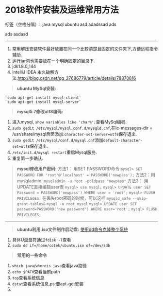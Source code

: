 ﻿# 2018软件安装及运维常用方法

标签（空格分隔）： java mysql ubuntu
asd 
 adadssad 
 ads
 
 ads
 asdasd
 

---

1. 常用解压安装软件最好放置在同一个比较清楚且固定的文件夹下,方便远程指令辅助.
2. 运行jar包也需要放在一个明确固定的目录下.
3. jdk1.8.0_144
4. IntelliJ IDEA 永久破解方法:http://blog.csdn.net/qq_27686779/article/details/78870816

>**ubuntu MySql安装:**

    `sudo apt-get install mysql-client`
    `sudo apt-get install mysql-server`
>**mysql5.7修改utf8编码:**
1. 进入mysql, `show variables like 'char%';`查看MySql编码.
2. `sudo gedit /etc/mysql/mysql.conf.d/mysqld.cnf`,在lc-messages-dir = /usr/share/mysql后面添加:`character-set-server=utf8`保存退出.
3. `sudo gedit /etc/mysql/conf.d/mysql.cnf`添加`default-character-set=utf8`保存退出.
4. `/etc/init.d/mysql restart`重启Mysql服务.
5. 重复第一步确认.

>**mysql修改用户密码:**
方法1： 用SET PASSWORD命令
`mysql> SET PASSWORD FOR 'root'@'localhost' = PASSWORD('newpass');`
方法2：用mysqladmin:
`mysqladmin -u root -poldpass "newpass"`
方法3： 用UPDATE直接编辑user表
`mysql> use mysql;`
`mysql> UPDATE user SET Password = PASSWORD('newpass') WHERE user = 'root';`
`mysql> FLUSH PRIVILEGES;`
在丢失root密码的时候，可以这样
`mysqld_safe --skip-grant-tables&`
`mysql -u root mysql`
`mysql> UPDATE user SET password=PASSWORD("new password") WHERE user='root';`
`mysql> FLUSH PRIVILEGES;`
　　
---

>**ubuntu利用.iso文件制作启动盘:**
[使用dd命令克隆整个系统](https://www.cnblogs.com/jikexianfeng/p/6103504.html)
1. 具体U盘盘符通过`fdisk -l`查看
2. `sudo dd if=/home/cotek/ubuntu.iso of=/dev/sdb`

>**常用的一些命令**
1. `which java`/`whereis java`查看java路径
2. `echo $PATH`查看当前path
3. `top`查看系统信息
4. `dstat`查看系统信息,ps:要apt-get安装
5. 




